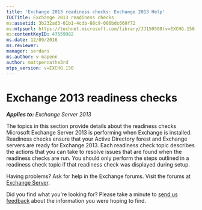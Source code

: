 ```yaml
---
title: 'Exchange 2013 readiness checks: Exchange 2013 Help'
TOCTitle: Exchange 2013 readiness checks
ms:assetid: 3b232ad3-01b1-4cdb-88c9-006bdc660f72
ms:mtpsurl: https://technet.microsoft.com/library/JJ150508(v=EXCHG.150)
ms:contentKeyID: 47559982
ms.date: 12/09/2016
ms.reviewer: 
manager: serdars
ms.author: v-mapenn
author: mattpennathe3rd
mtps_version: v=EXCHG.150
---
```


# Exchange 2013 readiness checks

_**Applies to:** Exchange Server 2013_

The topics in this section provide details about the readiness checks Microsoft Exchange Server 2013 is performing when Exchange is installed. Readiness checks ensure that your Active Directory forest and Exchange servers are ready for Exchange 2013. Each readiness check topic describes the actions that you can take to resolve issues that are found when the readiness checks are run. You should only perform the steps outlined in a readiness check topic if that readiness check was displayed during setup.

Having problems? Ask for help in the Exchange forums. Visit the forums at [Exchange Server](https://go.microsoft.com/fwlink/p/?linkid=60612).

Did you find what you're looking for? Please take a minute to [send us feedback](mailto:exsetuphelpfeedback@microsoft.com?subject=exchange%202013%20setup%20help%20feedback) about the information you were hoping to find.
